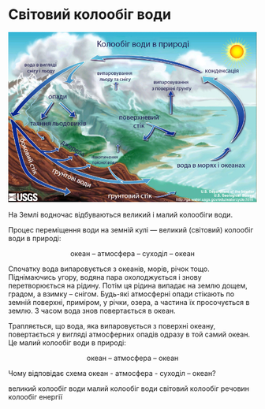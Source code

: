 Свiтовий колообiг води
======================

<div align="center">
<img src="Water_cycle.jpg" width="650">
</div>

На Землі водночас відбуваються <span class="p1">великий</span> і <span class="p1">малий</span> колообіги води.

Процес переміщення води на земній кулі — <span class="p1">великий</span> (світовий) <span class="p1">колообіг води</span> в природі:

<p align="center"><span class="p1">океан – атмосфера – суходіл – океан</span></p>

Спочатку вода випаровується з океанів, морів, річок тощо. Піднімаючись угору, водяна пара охолоджується і знову перетворюється на рідину. Потім ця рідина випадає на землю дощем, градом, а взимку – снігом. Будь-які атмосферні опади стікають по земній поверхні, приміром, у річки, озера, а частина їх просочується в землю. З часом вода знов повертається в океан.

Трапляється, що вода, яка випаровується з поверхні океану, повертається у вигляді атмосферних опадів одразу в той самий океан. Це <span class="p1">малий колообіг</span> води в природі: 

<p align="center"><span class="p1">океан – атмосфера – океан</span></p>

<quiz>
<question>
<p>Чому відповідає схема океан - атмосфера - суходіл – океан?</p>
<answer>великий колообіг води</answer>
<answer>малий колообіг води</answer>
<answer>світовий колообіг речовин</answer> 
<answer>колообіг енергії</answer>
</question>
</quiz>
